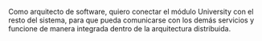 Como arquitecto de software, quiero conectar el módulo University con el resto del sistema, para que pueda comunicarse con los demás servicios y funcione de manera integrada dentro de la arquitectura distribuida.